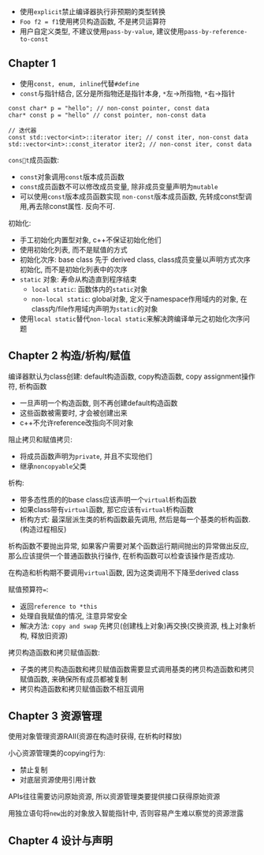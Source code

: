 - 使用`explicit`禁止编译器执行非预期的类型转换
- `Foo f2 = f1`使用拷贝构造函数, 不是拷贝运算符
- 用户自定义类型, 不建议使用`pass-by-value`, 建议使用`pass-by-reference-to-const`

## Chapter 1 
- 使用`const, enum, inline`代替`#define`
- `const`与指针结合, 区分是所指物还是指针本身, `*`左->所指物, `*`右->指针

```
const char* p = "hello"; // non-const pointer, const data
char* const p = "hello" // const pointer, non-const data

// 迭代器
const std::vector<int>::iterator iter; // const iter, non-const data
std::vector<int>::const_iterator iter2; // non-const iter, const data
```
`const`成员函数:
- `const`对象调用`const`版本成员函数
- `const`成员函数不可以修改成员变量, 除非成员变量声明为`mutable`
- 可以使用`const`版本成员函数实现 `non-const`版本成员函数, 先转成const型调用,再去除const属性. 反向不可.
 
初始化: 
- 手工初始化内置型对象, c++不保证初始化他们
- 使用初始化列表, 而不是赋值的方式
- 初始化次序: base class 先于 derived class, class成员变量以声明方式次序初始化, 而不是初始化列表中的次序
- `static` 对象: 寿命从构造直到程序结束
    - `local static`: 函数体内的`static`对象
    - `non-local static`: global对象, 定义于namespace作用域内的对象, 在class内/file作用域内声明为`static`的对象 
- 使用`local static`替代`non-local static`来解决跨编译单元之初始化次序问题

## Chapter 2 构造/析构/赋值
编译器默认为class创建: default构造函数, copy构造函数, copy assignment操作符, 析构函数
- 一旦声明一个构造函数, 则不再创建default构造函数
- 这些函数被需要时, 才会被创建出来
- c++不允许reference改指向不同对象

阻止拷贝和赋值拷贝:
- 将成员函数声明为`private`, 并且不实现他们
- 继承`noncopyable`父类

析构:
- 带多态性质的的base class应该声明一个`virtual`析构函数
- 如果class带有`virtual`函数, 那它应该有`virtual`析构函数
- 析构方式: 最深层派生类的析构函数最先调用, 然后是每一个基类的析构函数. (构造过程相反)

析构函数不要抛出异常, 如果客户需要对某个函数运行期间抛出的异常做出反应, 那么应该提供一个普通函数执行操作, 在析构函数可以检查该操作是否成功.

在构造和析构期不要调用`virtual`函数, 因为这类调用不下降至derived class

赋值预算符`=`:
- 返回`reference to *this`
- 处理自我赋值的情况, 注意异常安全
- 解决方法: `copy and swap` 先拷贝(创建栈上对象)再交换(交换资源, 栈上对象析构, 释放旧资源)

拷贝构造函数和拷贝赋值函数:
- 子类的拷贝构造函数和拷贝赋值函数需要显式调用基类的拷贝构造函数和拷贝赋值函数, 来确保所有成员都被复制
- 拷贝构造函数和拷贝赋值函数不相互调用

## Chapter 3 资源管理
使用对象管理资源RAII(资源在构造时获得, 在析构时释放)

小心资源管理类的copying行为:
- 禁止复制
- 对底层资源使用引用计数

APIs往往需要访问原始资源, 所以资源管理类要提供接口获得原始资源

用独立语句将`new`出的对象放入智能指针中, 否则容易产生难以察觉的资源泄露

## Chapter 4 设计与声明
      